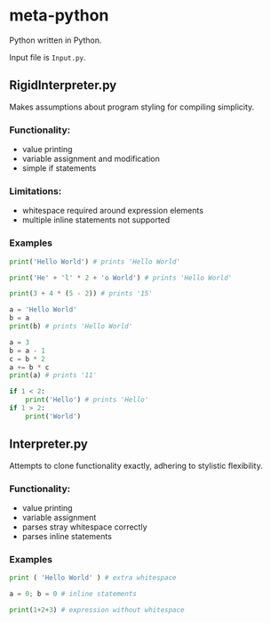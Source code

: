 # meta-python

Python written in Python.

Input file is `Input.py`.

## RigidInterpreter.py

Makes assumptions about program styling for compiling simplicity.

### Functionality:
- value printing
- variable assignment and modification
- simple if statements

### Limitations:
- whitespace required around expression elements
- multiple inline statements not supported

### Examples

```py
print('Hello World') # prints 'Hello World'
```
```py
print('He' + 'l' * 2 + 'o World') # prints 'Hello World'
```
```py
print(3 + 4 * (5 - 2)) # prints '15'
```
```py
a = 'Hello World'
b = a
print(b) # prints 'Hello World'
```
```py
a = 3
b = a - 1
c = b * 2
a += b * c
print(a) # prints '11'
```
```py
if 1 < 2:
    print('Hello') # prints 'Hello'
if 1 > 2:
    print('World')
```

## Interpreter.py

Attempts to clone functionality exactly, adhering to stylistic flexibility.

### Functionality:
- value printing
- variable assignment
- parses stray whitespace correctly
- parses inline statements

### Examples
```py
print ( 'Hello World' ) # extra whitespace
```
```py
a = 0; b = 0 # inline statements
```
```py
print(1+2+3) # expression without whitespace
```
